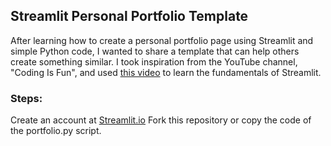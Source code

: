 ## Streamlit Personal Portfolio Template ##

After learning how to create a personal portfolio page using Streamlit and simple Python code, I wanted to share a template that can help others create something similar. I took inspiration from the YouTube channel, "Coding Is Fun", and used [this video](https://youtu.be/VqgUkExPvLY) to learn the fundamentals of Streamlit. 

### Steps: ###
Create an account at [Streamlit.io](https://streamlit.io/)
Fork this repository or copy the code of the portfolio.py script.

